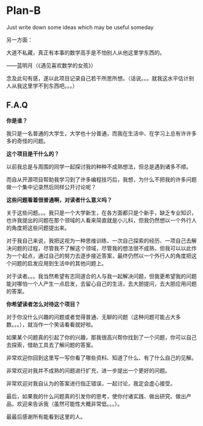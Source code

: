 # Plan-B
Just write down some ideas which may be useful someday

另一方面：

大道不私藏，真正有本事的数学高手是不怕别人从他这里学东西的。

——蓝明月（《遇见喜欢数学的女孩》）

念及此句有感，遂以此项目记录自己若干所思所想。（话说。。。就我这水平估计别人从我这里学不到东西吧。。。）

## F.A.Q

**你是谁？**

我只是一名普通的大学生，大学也十分普通，而我在生活中、在学习上总有许许多多的奇怪的问题。

**这个项目是干什么的？**

以前我总是与周围的同学一起探讨我的种种不成熟想法，但总是遇到诸多不顺。

而自从开源项目帮助我学习到了许多编程技巧后，我想，为什么不把我的许多问题做一个集中记录然后同样公开讨论呢？

**这些问题看着很普通啊，对读者什么意义吗？**

关于这些问题。。。我只是一个大学新生，在各方面都只是个新手，缺乏专业知识，也许我提出的问题在那个领域的人看来简直就是小儿科，但我仍然想以一个外行人的角度把这些问题提出来。

对于我自己来说，我把这视为一种思维训练、一次自己探索的经历、一项自己去解决问题的过程，尽管我不了解这个领域，尽管我的想法很不成熟，但我可以以此作为一个起点，通过自己的努力去逐步接近答案，最终仍然以一个外行人的角度把这个问题的启发应用到生活中的其他问题上。

对于读者。。。我当然希望有志同道合的人与我一起解决问题，但我更希望我的问题能对哪怕一个人产生一点启发，去留心自己的生活，去大胆提问，去大胆应用问题的答案。

**你希望读者怎么对待这个项目？**

对于你没什么兴趣的问题或者觉得普通、无聊的问题（这种问题可能占大多数。。。），就当作一个笑话看看就好啦。

如果某个问题真的引起了你的兴趣，那我很高兴帮你找到了一个问题，你可以自己去探索，借助工具去了解问题的答案。

非常欢迎你回到这里写一写你看了哪些资料、知道了什么、有了什么自己的见解。

非常欢迎对我并不成熟的问题进行扩充，进一步提出一个更好的问题。

非常欢迎对我自认为的答案进行指正错误，一起讨论，我定会虚心接受。

最后，如果我的什么问题真的引发你的思考，使你付诸实践、做出研究、做出产品，欢迎来告诉我（虽然可能性大概非常低。。。）。

最最后感谢所有能看到这里的人。
